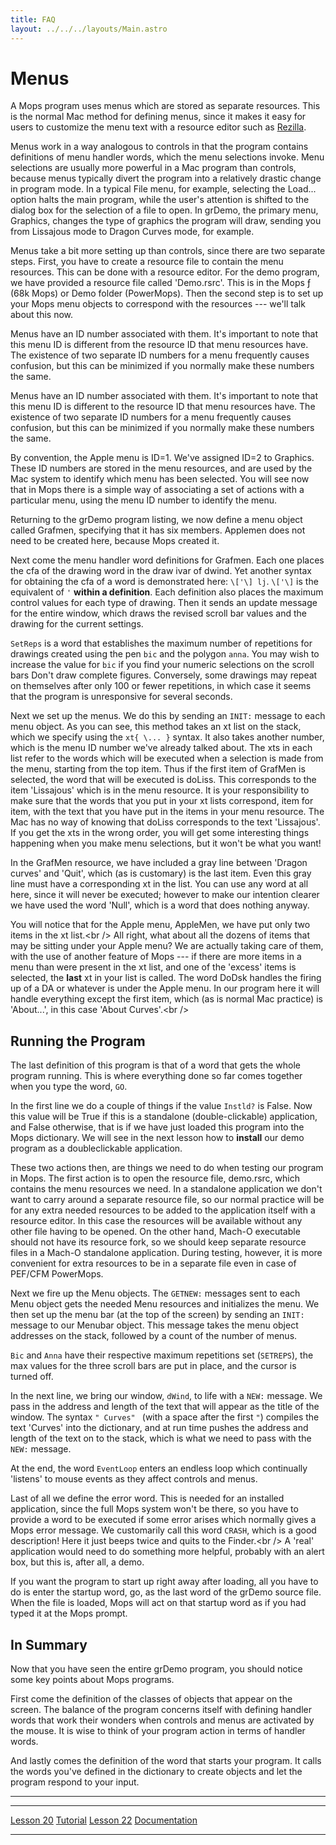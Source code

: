 ```yaml
---
title: FAQ
layout: ../../../layouts/Main.astro
---
```

Menus
=====

A Mops program uses menus which are stored as separate resources. This
is the normal Mac method for defining menus, since it makes it easy for
users to customize the menu text with a resource editor such as
[Rezilla](http://sourceforge.net/project/showfiles.php?group_id=83267).

Menus work in a way analogous to controls in that the program contains
definitions of menu handler words, which the menu selections invoke.
Menu selections are usually more powerful in a Mac program than
controls, because menus typically divert the program into a relatively
drastic change in program mode. In a typical File menu, for example,
selecting the Load\... option halts the main program, while the user's
attention is shifted to the dialog box for the selection of a file to
open. In grDemo, the primary menu, Graphics, changes the type of
graphics the program will draw, sending you from Lissajous mode to
Dragon Curves mode, for example.

Menus take a bit more setting up than controls, since there are two
separate steps. First, you have to create a resource file to contain the
menu resources. This can be done with a resource editor. For the demo
program, we have provided a resource file called 'Demo.rsrc'. This is
in the Mops &fnof; (68k Mops) or Demo folder (PowerMops). Then the
second step is to set up your Mops menu objects to correspond with the
resources --- we'll talk about this now.

Menus have an ID number associated with them. It's important to note
that this menu ID is different from the resource ID that menu resources
have. The existence of two separate ID numbers for a menu frequently
causes confusion, but this can be minimized if you normally make these
numbers the same.

Menus have an ID number associated with them. It's important to note
that this menu ID is different to the resource ID that menu resources
have. The existence of two separate ID numbers for a menu frequently
causes confusion, but this can be minimized if you normally make these
numbers the same.

By convention, the Apple menu is ID=1. We've assigned ID=2 to Graphics.
These ID numbers are stored in the menu resources, and are used by the
Mac system to identify which menu has been selected. You will see now
that in Mops there is a simple way of associating a set of actions with
a particular menu, using the menu ID number to identify the menu.

Returning to the grDemo program listing, we now define a menu object
called Grafmen, specifying that it has six members. Applemen does not
need to be created here, because Mops created it.

Next come the menu handler word definitions for Grafmen. Each one places
the cfa of the drawing word in the draw ivar of dwind. Yet another
syntax for obtaining the cfa of a word is demonstrated here:
`\['\] lj`. `\['\]` is the equivalent of
`'` **within a definition**. Each definition also places
the maximum control values for each type of drawing. Then it sends an
update message for the entire window, which draws the revised scroll bar
values and the drawing for the current settings.

`SetReps` is a word that establishes the maximum number
of repetitions for drawings created using the pen `bic`
and the polygon `anna`. You may wish to increase the
value for `bic` if you find your numeric selections on
the scroll bars Don't draw complete figures. Conversely, some drawings
may repeat on themselves after only 100 or fewer repetitions, in which
case it seems that the program is unresponsive for several seconds.

Next we set up the menus. We do this by sending an
`INIT:` message to each menu object. As you can see, this
method takes an xt list on the stack, which we specify using the
`xt{ \... }` syntax. It also takes another number, which
is the menu ID number we've already talked about. The xts in each list
refer to the words which will be executed when a selection is made from
the menu, starting from the top item. Thus if the first item of GrafMen
is selected, the word that will be executed is doLiss. This corresponds
to the item 'Lissajous' which is in the menu resource. It is your
responsibility to make sure that the words that you put in your xt lists
correspond, item for item, with the text that you have put in the items
in your menu resource. The Mac has no way of knowing that doLiss
corresponds to the text 'Lissajous'. If you get the xts in the wrong
order, you will get some interesting things happening when you make menu
selections, but it won't be what you want!

In the GrafMen resource, we have included a gray line between 'Dragon
curves' and 'Quit', which (as is customary) is the last item. Even
this gray line must have a corresponding xt in the list. You can use any
word at all here, since it will never be executed; however to make our
intention clearer we have used the word 'Null', which is a word that
does nothing anyway.

You will notice that for the Apple menu, AppleMen, we have put only two
items in the xt list.\<br /\> All right, what about all the dozens of
items that may be sitting under your Apple menu? We are actually taking
care of them, with the use of another feature of Mops --- if there
are more items in a menu than were present in the xt list, and one of
the 'excess' items is selected, the **last** xt in your list is
called. The word DoDsk handles the firing up of a DA or whatever is
under the Apple menu. In our program here it will handle everything
except the first item, which (as is normal Mac practice) is
'About\...', in this case 'About Curves'.\<br /\>

Running the Program
-------------------

The last definition of this program is that of a word that gets the
whole program running. This is where everything done so far comes
together when you type the word, `GO`.

In the first line we do a couple of things if the value
`Instld?` is False. Now this value will be True if this
is a standalone (double-clickable) application, and False otherwise,
that is if we have just loaded this program into the Mops dictionary. We
will see in the next lesson how to **install** our demo program as a
doubleclickable application.

These two actions then, are things we need to do when testing our
program in Mops. The first action is to open the resource file,
demo.rsrc, which contains the menu resources we need. In a standalone
application we don't want to carry around a separate resource file, so
our normal practice will be for any extra needed resources to be added
to the application itself with a resource editor. In this case the
resources will be available without any other file having to be opened.
On the other hand, Mach-O executable should not have its resource fork,
so we should keep separate resource files in a Mach-O standalone
application. During testing, however, it is more convenient for extra
resources to be in a separate file even in case of PEF/CFM PowerMops.

Next we fire up the Menu objects. The `GETNEW:` messages
sent to each Menu object gets the needed Menu resources and initializes
the menu. We then set up the menu bar (at the top of the screen) by
sending an `INIT:` message to our Menubar object. This
message takes the menu object addresses on the stack, followed by a
count of the number of menus.

`Bic` and `Anna` have their respective
maximum repetitions set (`SETREPS`), the max values for
the three scroll bars are put in place, and the cursor is turned off.

In the next line, we bring our window, `dWind`, to life
with a `NEW:` message. We pass in the address and length
of the text that will appear as the title of the window. The syntax
`" Curves" ` (with a space after the first
`"`) compiles the text 'Curves' into the dictionary,
and at run time pushes the address and length of the text on to the
stack, which is what we need to pass with the `NEW:`
message.

At the end, the word `EventLoop` enters an endless loop
which continually 'listens' to mouse events as they affect controls
and menus.

Last of all we define the error word. This is needed for an installed
application, since the full Mops system won't be there, so you have to
provide a word to be executed if some error arises which normally gives
a Mops error message. We customarily call this word
`CRASH`, which is a good description! Here it just beeps
twice and quits to the Finder.\<br /\> A 'real' application would need
to do something more helpful, probably with an alert box, but this is,
after all, a demo.

If you want the program to start up right away after loading, all you
have to do is enter the startup word, go, as the last word of the grDemo
source file. When the file is loaded, Mops will act on that startup word
as if you had typed it at the Mops prompt.

In Summary
----------

Now that you have seen the entire grDemo program, you should notice some
key points about Mops programs.

First come the definition of the classes of objects that appear on the
screen. The balance of the program concerns itself with defining handler
words that work their wonders when controls and menus are activated by
the mouse. It is wise to think of your program action in terms of
handler words.

And lastly comes the definition of the word that starts your program. It
calls the words you've defined in the dictionary to create objects and
let the program respond to your input.

------------------------------------------------------------------------

  ------------------------------------------- --------------------------------- -----------------------------------
  [Lesson 20](Lesson_20)           [Tutorial](Tutorial)   [Lesson 22](Lesson_22)
  [Documentation](Documentation)                                     
  ------------------------------------------- --------------------------------- -----------------------------------



